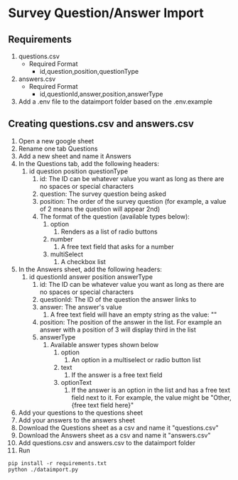 # Survey Question/Answer Import

## Requirements

1. questions.csv
   - Required Format
     - id,question,position,questionType
2. answers.csv
   - Required Format
     - id,questionId,answer,position,answerType
3. Add a .env file to the dataimport folder based on the .env.example

## Creating questions.csv and answers.csv

1. Open a new google sheet
2. Rename one tab Questions
3. Add a new sheet and name it Answers
4. In the Questions tab, add the following headers:
   1. id question position questionType
      1. id: The ID can be whatever value you want as long as there are no spaces or special characters
      2. question: The survey question being asked
      3. position: The order of the survey question (for example, a value of 2 means the question will appear 2nd)
      4. The format of the question (available types below):
         1. option
            1. Renders as a list of radio buttons
         2. number
            1. A free text field that asks for a number
         3. multiSelect
            1. A checkbox list
5. In the Answers sheet, add the following headers:
   1. id questionId answer position answerType
      1. id: The ID can be whatever value you want as long as there are no spaces or special characters
      2. questionId: The ID of the question the answer links to
      3. answer: The answer's value
         1. A free text field will have an empty string as the value: ""
      4. position: The position of the answer in the list. For example an answer with a position of 3 will display third in the list
      5. answerType
         1. Available answer types shown below
            1. option
               1. An option in a multiselect or radio button list
            2. text
               1. If the answer is a free text field
            3. optionText
               1. If the answer is an option in the list and has a free text field next to it. For example, the value might be "Other, {free text field here}"
6. Add your questions to the questions sheet
7. Add your answers to the answers sheet
8. Download the Questions sheet as a csv and name it "questions.csv"
9. Download the Answers sheet as a csv and name it "answers.csv"
10. Add questions.csv and answers.csv to the dataimport folder
11. Run

```console
pip install -r requirements.txt
python ./dataimport.py
```
